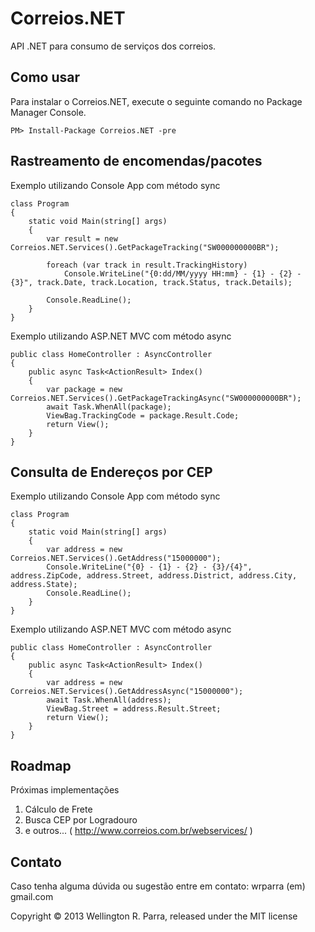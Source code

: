 Correios.NET
================================
API .NET para consumo de serviços dos correios.

Como usar
-------------------------
Para instalar o Correios.NET, execute o seguinte comando no Package Manager Console.

	PM> Install-Package Correios.NET -pre


Rastreamento de encomendas/pacotes
-------------------------
Exemplo utilizando Console App com método sync

	class Program
    {
        static void Main(string[] args)
        {
            var result = new Correios.NET.Services().GetPackageTracking("SW000000000BR");

            foreach (var track in result.TrackingHistory)
                Console.WriteLine("{0:dd/MM/yyyy HH:mm} - {1} - {2} - {3}", track.Date, track.Location, track.Status, track.Details);

            Console.ReadLine();
        }
    }
	
Exemplo utilizando ASP.NET MVC com método async

	public class HomeController : AsyncController
    {
        public async Task<ActionResult> Index()
        {
            var package = new Correios.NET.Services().GetPackageTrackingAsync("SW000000000BR");
            await Task.WhenAll(package);
            ViewBag.TrackingCode = package.Result.Code;
            return View();
        }
    }

Consulta de Endereços por CEP
-------------------------
Exemplo utilizando Console App com método sync

	class Program
    {
        static void Main(string[] args)
        {
            var address = new Correios.NET.Services().GetAddress("15000000");
            Console.WriteLine("{0} - {1} - {2} - {3}/{4}", address.ZipCode, address.Street, address.District, address.City, address.State);
            Console.ReadLine();
        }
    }
	
Exemplo utilizando ASP.NET MVC com método async

	public class HomeController : AsyncController
    {
        public async Task<ActionResult> Index()
        {
            var address = new Correios.NET.Services().GetAddressAsync("15000000");
            await Task.WhenAll(address);
            ViewBag.Street = address.Result.Street;
            return View();
        }
    }

	
Roadmap
-------------------------
Próximas implementações

1. Cálculo de Frete
2. Busca CEP por Logradouro
3. e outros... ( http://www.correios.com.br/webservices/ )
	
Contato
-------------------------

Caso tenha alguma dúvida ou sugestão entre em contato: wrparra (em) gmail.com

Copyright © 2013 Wellington R. Parra, released under the MIT license